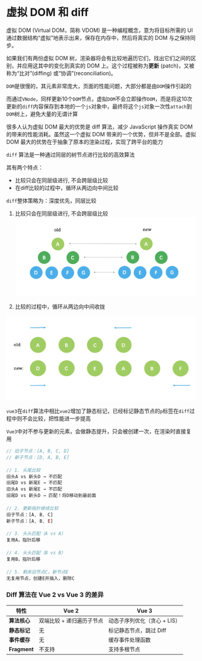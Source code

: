 # 虚拟 DOM 和 diff

虚拟 DOM (Virtual DOM，简称 VDOM) 是一种编程概念，意为将目标所需的 UI 通过数据结构“虚拟”地表示出来，保存在内存中，然后将真实的 DOM 与之保持同步。

如果我们有两份虚拟 DOM 树，渲染器将会有比较地遍历它们，找出它们之间的区别，并应用这其中的变化到真实的 DOM 上。这个过程被称为**更新** (patch)，又被称为“比对”(diffing) 或“协调”(reconciliation)。

`DOM`是很慢的，其元素非常庞大，页面的性能问题，大部分都是由`DOM`操作引起的

而通过`VNode`，同样更新10个`DOM`节点，虚拟`DOM`不会立即操作`DOM`，而是将这10次更新的`diff`内容保存到本地的一个`js`对象中，最终将这个`js`对象一次性`attach`到`DOM`树上，避免大量的无谓计算

很多人认为虚拟 DOM 最大的优势是 diff 算法，减少 JavaScript 操作真实 DOM 的带来的性能消耗。虽然这一个虚拟 DOM 带来的一个优势，但并不是全部。虚拟 DOM 最大的优势在于抽象了原本的渲染过程，实现了跨平台的能力


`diff` 算法是一种通过同层的树节点进行比较的高效算法

其有两个特点：

- 比较只会在同层级进行, 不会跨层级比较
- 在diff比较的过程中，循环从两边向中间比较

`diff`整体策略为：深度优先，同层比较

1. 比较只会在同层级进行, 不会跨层级比较
![](../assets/虚拟dom和diff-20240720040439076.jpg)

1. 比较的过程中，循环从两边向中间收拢

![](../assets/虚拟dom和diff-20240720040450411.jpg)

`vue3`在`diff`算法中相比`vue2`增加了静态标记，已经标记静态节点的`p`标签在`diff`过程中则不会比较，把性能进一步提高

`Vue3`中对不参与更新的元素，会做静态提升，只会被创建一次，在渲染时直接复用


```js
// 旧子节点：[A, B, C, D]
// 新子节点：[D, A, B, E]

// 1. 头尾比较
旧头A vs 新头D → 不匹配
旧尾D vs 新尾E → 不匹配
旧头A vs 新尾E → 不匹配
旧尾D vs 新头D → 匹配！将D移动到最前面

// 2. 更新指针继续比较
旧子节点：[A, B, C] 
新子节点：[A, B, E]

// 3. 头头匹配（A vs A）
复用A，指针后移

// 4. 头头匹配（B vs B）
复用B，指针后移

// 5. 剩余旧节点C，新节点E
无复用节点，创建E并插入，删除C
```


### **Diff 算法在 Vue 2 vs Vue 3 的差异**

|**特性**|**Vue 2**|**Vue 3**|
|---|---|---|
|**算法核心**|双端比较 + 递归遍历子节点|动态子序列优化（贪心 + LIS）|
|**静态标记**|无|标记静态节点，跳过 Diff|
|**事件缓存**|无|缓存事件处理函数|
|**Fragment**|不支持|支持多根节点|
